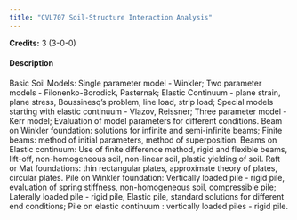 ```yaml
---
title: "CVL707 Soil-Structure Interaction Analysis"
---
```

**Credits:** 3 (3-0-0)

#### Description
Basic Soil Models: Single parameter model - Winkler; Two parameter models - Filonenko-Borodick, Pasternak; Elastic Continuum - plane strain, plane stress, Boussinesq’s problem, line load, strip load; Special models starting with elastic continuum - Vlazov, Reissner; Three parameter model - Kerr model; Evaluation of model parameters for different conditions. Beam on Winkler foundation: solutions for infinite and semi-infinite beams; Finite beams: method of initial parameters, method of superposition. Beams on Elastic continuum: Use of finite difference method, rigid and flexible beams, lift-off, non-homogeneous soil, non-linear soil, plastic yielding of soil. Raft or Mat foundations: thin rectangular plates, approximate theory of plates, circular plates. Pile on Winkler foundation: Vertically loaded pile - rigid pile, evaluation of spring stiffness, non-homogeneous soil, compressible pile; Laterally loaded pile - rigid pile, Elastic pile, standard solutions for different end conditions; Pile on elastic continuum : vertically loaded piles - rigid pile.